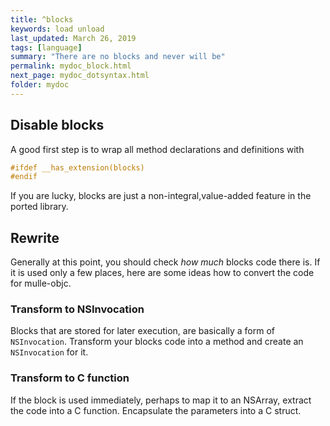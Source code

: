 ```yaml
---
title: ^blocks
keywords: load unload
last_updated: March 26, 2019
tags: [language]
summary: "There are no blocks and never will be"
permalink: mydoc_block.html
next_page: mydoc_dotsyntax.html
folder: mydoc
---
```



## Disable blocks

A good first step is to wrap all method declarations and definitions with

``` c
#ifdef __has_extension(blocks)
#endif
```

If you are lucky, blocks are just a non-integral,value-added feature
in the ported library.


## Rewrite

Generally at this point, you should check _how much_ blocks code there is.
If it is used only a few places, here are some ideas how to convert the code
for mulle-objc.

### Transform to NSInvocation

Blocks that are stored for later execution, are basically a form of
`NSInvocation`. Transform your blocks code into a method and create an
`NSInvocation` for it.


### Transform to C function

If the block is used immediately, perhaps to map it to an NSArray,
extract the code into a C function. Encapsulate the parameters into a C
struct.

